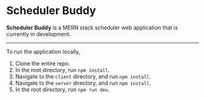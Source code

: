 # Scheduler Buddy
**Scheduler Buddy** is a MERN stack scheduler web application that is currently in development.

---

To run the application locally,
1. Clone the entire repo.
2. In the root directory, run `npm install`.
3. Navigate to the `client` directory, and run `npm install`.
4. Navigate to the `server` directory, and run `npm install`.
5. In the root directory, run `npm run dev`.
